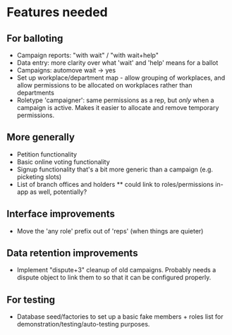 # Features needed

## For balloting

* Campaign reports: "with wait" / "with wait+help"
* Data entry: more clarity over what 'wait' and 'help' means for a ballot
* Campaigns: automove wait -> yes
* Set up workplace/department map - allow grouping of workplaces, and allow permissions to be allocated on workplaces rather than departments
* Roletype 'campaigner': same permissions as a rep, but *only* when a campaign is active. Makes it easier to allocate and remove temporary permissions.

## More generally

* Petition functionality
* Basic online voting functionality
* Signup functionality that's a bit more generic than a campaign (e.g. picketing slots)
* List of branch offices and holders
** could link to roles/permissions in-app as well, potentially?

## Interface improvements

* Move the 'any role' prefix out of 'reps' (when things are quieter)

## Data retention improvements

* Implement "dispute+3" cleanup of old campaigns. Probably needs a dispute object to link them to so that it can be configured properly.

## For testing

* Database seed/factories to set up a basic fake members + roles list for demonstration/testing/auto-testing purposes.
